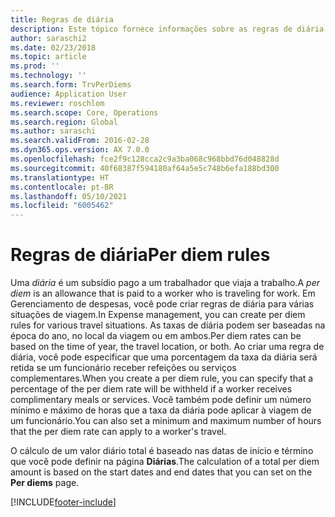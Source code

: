 ```yaml
---
title: Regras de diária
description: Este tópico fornece informações sobre as regras de diária.
author: saraschi2
ms.date: 02/23/2018
ms.topic: article
ms.prod: ''
ms.technology: ''
ms.search.form: TrvPerDiems
audience: Application User
ms.reviewer: roschlom
ms.search.scope: Core, Operations
ms.search.region: Global
ms.author: saraschi
ms.search.validFrom: 2016-02-28
ms.dyn365.ops.version: AX 7.0.0
ms.openlocfilehash: fce2f9c128cca2c9a3ba068c968bbd76d048828d
ms.sourcegitcommit: 40f68387f594180af64a5e5c748b6efa188bd300
ms.translationtype: HT
ms.contentlocale: pt-BR
ms.lasthandoff: 05/10/2021
ms.locfileid: "6005462"
---
```

# <a name="per-diem-rules"></a><span data-ttu-id="4cfae-103">Regras de diária</span><span class="sxs-lookup"><span data-stu-id="4cfae-103">Per diem rules</span></span>

<span data-ttu-id="4cfae-104">Uma *diária* é um subsídio pago a um trabalhador que viaja a trabalho.</span><span class="sxs-lookup"><span data-stu-id="4cfae-104">A *per diem* is an allowance that is paid to a worker who is traveling for work.</span></span> <span data-ttu-id="4cfae-105">Em Gerenciamento de despesas, você pode criar regras de diária para várias situações de viagem.</span><span class="sxs-lookup"><span data-stu-id="4cfae-105">In Expense management, you can create per diem rules for various travel situations.</span></span> <span data-ttu-id="4cfae-106">As taxas de diária podem ser baseadas na época do ano, no local da viagem ou em ambos.</span><span class="sxs-lookup"><span data-stu-id="4cfae-106">Per diem rates can be based on the time of year, the travel location, or both.</span></span> <span data-ttu-id="4cfae-107">Ao criar uma regra de diária, você pode especificar que uma porcentagem da taxa da diária será retida se um funcionário receber refeições ou serviços complementares.</span><span class="sxs-lookup"><span data-stu-id="4cfae-107">When you create a per diem rule, you can specify that a percentage of the per diem rate will be withheld if a worker receives complimentary meals or services.</span></span> <span data-ttu-id="4cfae-108">Você também pode definir um número mínimo e máximo de horas que a taxa da diária pode aplicar à viagem de um funcionário.</span><span class="sxs-lookup"><span data-stu-id="4cfae-108">You can also set a minimum and maximum number of hours that the per diem rate can apply to a worker's travel.</span></span>

<span data-ttu-id="4cfae-109">O cálculo de um valor diário total é baseado nas datas de início e término que você pode definir na página **Diárias**.</span><span class="sxs-lookup"><span data-stu-id="4cfae-109">The calculation of a total per diem amount is based on the start dates and end dates that you can set on the **Per diems** page.</span></span>


[!INCLUDE[footer-include](../includes/footer-banner.md)]